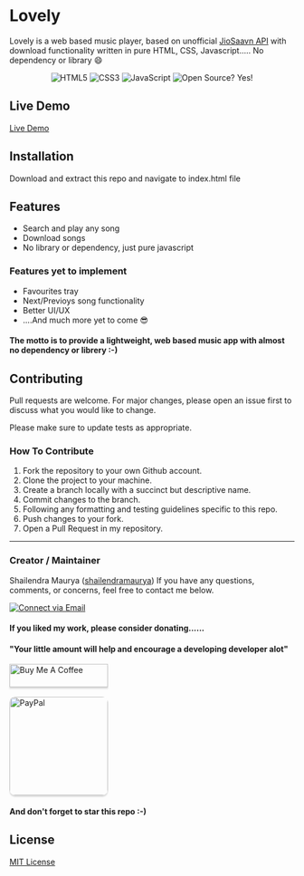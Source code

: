 # Lovely

Lovely is a web based music player, based on unofficial [JioSaavn API](https://github.com/coolguy08/jiosaavn_api) with download functionality written in pure HTML, CSS, Javascript..... No dependency or library 😄

<p align="center">
    <img alt="HTML5" src="https://img.shields.io/badge/-HTML5-E44D26?style=flat&logo=html5&logoColor=white"/>
    <img alt="CSS3" src="https://img.shields.io/badge/-CSS3-2965f1?style=flat&logo=css3&logoColor=white"/>
    <img alt="JavaScript" src="https://img.shields.io/badge/-JavaScript-F0DB4F?style=flat&logo=javascript&logoColor=white"/>
    <img alt="Open Source? Yes!" src="https://badgen.net/badge/Open%20Source%20%3F/Yes%21/blue?icon=github"/>

## Live Demo
[Live Demo](https://shailendramaurya.github.io/lovely)

## Installation
Download and extract this repo and navigate to index.html file

## Features
* Search and play any song
* Download songs
* No library or dependency, just pure javascript

### Features yet to implement
* Favourites tray
* Next/Previoys song functionality
* Better UI/UX
* ....And much more yet to come 😎

#### The motto is to provide a lightweight, web based music app with almost no dependency or librery :-)

## Contributing
Pull requests are welcome. For major changes, please open an issue first to discuss what you would like to change.

Please make sure to update tests as appropriate.

### How To Contribute

1. Fork the repository to your own Github account.
2. Clone the project to your machine.
3. Create a branch locally with a succinct but descriptive name.
4. Commit changes to the branch.
5. Following any formatting and testing guidelines specific to this repo.
6. Push changes to your fork.
7. Open a Pull Request in my repository.

---

### Creator / Maintainer
Shailendra Maurya ([shailendramaurya](https://github.com/shailendramaurya))
If you have any questions, comments, or concerns, feel free to contact me below.

<p align="left">
  <a href="mailto:shailendramaurya.in@gmail.com"> 
    <img alt="Connect via Email" src="https://img.shields.io/badge/Gmail-c14438?style=flat&logo=Gmail&logoColor=white" />
  </a>
</p>

#### If you liked my work, please consider donating......
#### "Your little amount will help and encourage a developing developer alot"
<a href="https://www.buymeacoffee.com/shailenima" target="_blank"><img src="https://www.buymeacoffee.com/assets/img/custom_images/orange_img.png" alt="Buy Me A Coffee" style="height: 41px !important;width: 174px !important;box-shadow: 0px 3px 2px 0px rgba(190, 190, 190, 0.5) !important;-webkit-box-shadow: 0px 3px 2px 0px rgba(190, 190, 190, 0.5) !important;" ></a>
<br><br>
<a href="https://www.paypal.com/paypalme/shailenam" target="_blank"><img src="https://www.paypalobjects.com/webstatic/mktg/logo/pp_cc_mark_74x46.jpg" alt="PayPal" style="height: auto !important;width: 174px !important;box-shadow: 0px 3px 2px 0px rgba(190, 190, 190, 0.5) !important;-webkit-box-shadow: 0px 3px 2px 0px rgba(190, 190, 190, 0.5) !important; border-radius:10px !important;" ></a>

#### And don't forget to star this repo :-)

## License
[MIT License](LICENSE)

